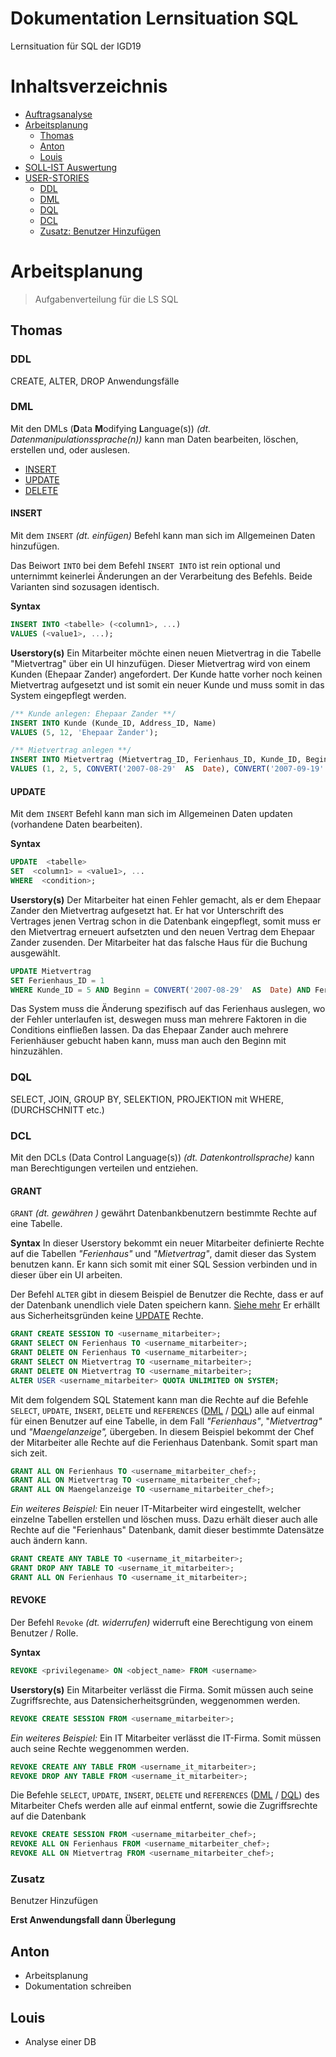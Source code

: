 
# Dokumentation Lernsituation SQL 

Lernsituation für SQL der IGD19

# Inhaltsverzeichnis
- [Auftragsanalyse](#Auftragsanalyse)
- [Arbeitsplanung](#Arbeitsplanung)
	- [Thomas](#Thomas)
	- [Anton](#Anton)
	- [Louis](#Louis)
- [SOLL-IST Auswertung](#SOLL-IST)
- [USER-STORIES](#USER-STORIES)
	- [DDL](#DDL)
	- [DML](#DML)
	- [DQL](#DQL)
	- [DCL](#DCL)
	- [Zusatz: Benutzer Hinzufügen](#Zusatz)

# Arbeitsplanung
> Aufgabenverteilung für die LS SQL

## Thomas
### DDL
CREATE, ALTER, DROP Anwendungsfälle

### DML
Mit den DMLs (**D**ata **M**odifying **L**anguage(s)) *(dt. Datenmanipulationssprache(n))* kann man Daten bearbeiten, löschen, erstellen und, oder auslesen.

 - [INSERT](#INSERT)
 - [UPDATE](#UPDATE)
 - [DELETE](#DELETE)

#### INSERT
Mit dem `INSERT` *(dt. einfügen)* Befehl kann man sich im Allgemeinen Daten hinzufügen.

Das Beiwort `INTO` bei dem Befehl `INSERT INTO` ist rein optional und unternimmt keinerlei Änderungen an der Verarbeitung des Befehls. Beide Varianten sind sozusagen identisch. 

**Syntax**
```sql
INSERT INTO <tabelle> (<column1>, ...)
VALUES (<value1>, ...);
```

**Userstory(s)**
Ein Mitarbeiter möchte einen neuen Mietvertrag in die Tabelle "Mietvertrag" über ein UI hinzufügen. Dieser Mietvertrag wird von einem Kunden (Ehepaar Zander) angefordert. Der Kunde hatte vorher noch keinen Mietvertrag aufgesetzt und ist somit ein neuer Kunde und muss somit in das System eingepflegt werden. 

```sql
/** Kunde anlegen: Ehepaar Zander **/
INSERT INTO Kunde (Kunde_ID, Address_ID, Name)
VALUES (5, 12, 'Ehepaar Zander');

/** Mietvertrag anlegen **/
INSERT INTO Mietvertrag (Mietvertrag_ID, Ferienhaus_ID, Kunde_ID, Beginn, Ende) 
VALUES (1, 2, 5, CONVERT('2007-08-29'  AS  Date), CONVERT('2007-09-19'  AS  Date));
```

#### UPDATE
Mit dem `INSERT` Befehl kann man sich im Allgemeinen Daten updaten (vorhandene Daten bearbeiten).

**Syntax**
```sql
UPDATE  <tabelle>  
SET  <column1> = <value1>, ...  
WHERE  <condition>; 
```

**Userstory(s)**
Der Mitarbeiter hat einen Fehler gemacht, als er dem Ehepaar Zander den Mietvertrag aufgesetzt hat. Er hat vor Unterschrift des Vertrages jenen Vertrag schon in die Datenbank eingepflegt, somit muss er den Mietvertrag erneuert aufsetzten und den neuen Vertrag dem Ehepaar Zander zusenden. Der Mitarbeiter hat das falsche Haus für die Buchung ausgewählt. 

```sql
UPDATE Mietvertrag
SET Ferienhaus_ID = 1
WHERE Kunde_ID = 5 AND Beginn = CONVERT('2007-08-29'  AS  Date) AND Ferienhaus_ID = 2
```
Das System muss die Änderung spezifisch auf das Ferienhaus auslegen, wo der Fehler unterlaufen ist, deswegen muss man mehrere Faktoren in die Conditions einfließen lassen. Da das Ehepaar Zander auch mehrere Ferienhäuser gebucht haben kann, muss man auch den Beginn mit hinzuzählen. 

### DQL
SELECT, JOIN, GROUP BY, SELEKTION, PROJEKTION mit WHERE, (DURCHSCHNITT etc.)

### DCL
Mit den DCLs (Data Control Language(s)) *(dt. Datenkontrollsprache)* kann man Berechtigungen verteilen und entziehen.


#### GRANT
`GRANT` *(dt. gewähren )* gewährt Datenbankbenutzern bestimmte Rechte auf eine Tabelle. 

**Syntax**
In dieser Userstory bekommt ein neuer Mitarbeiter definierte Rechte auf die Tabellen *"Ferienhaus"* und *"Mietvertrag"*, damit dieser das System benutzen kann. 
Er kann sich somit mit einer SQL Session verbinden und in dieser über ein UI arbeiten. 

Der Befehl `ALTER` gibt in diesem Beispiel de  Benutzer die Rechte, dass er auf der Datenbank unendlich viele Daten speichern kann.  [Siehe mehr](#Alter)
Er erhällt aus Sicherheitsgründen keine [UPDATE](#UPDATE) Rechte. 
```sql
GRANT CREATE SESSION TO <username_mitarbeiter>;
GRANT SELECT ON Ferienhaus TO <username_mitarbeiter>;
GRANT DELETE ON Ferienhaus TO <username_mitarbeiter>;
GRANT SELECT ON Mietvertrag TO <username_mitarbeiter>;
GRANT DELETE ON Mietvertrag TO <username_mitarbeiter>;
ALTER USER <username_mitarbeiter> QUOTA UNLIMITED ON SYSTEM;
```
Mit dem folgendem SQL Statement kann man die Rechte auf die Befehle `SELECT`, `UPDATE`, `INSERT`, `DELETE` und `REFERENCES` ([DML](#DML) / [DQL](#DQL)) alle auf einmal für einen Benutzer auf eine Tabelle, in dem Fall *"Ferienhaus"*, "*Mietvertrag"* und *"Maengelanzeige",* übergeben. In diesem Beispiel bekommt der Chef der Mitarbeiter alle Rechte auf die Ferienhaus Datenbank. Somit spart man sich zeit. 

```sql
GRANT ALL ON Ferienhaus TO <username_mitarbeiter_chef>;
GRANT ALL ON Mietvertrag TO <username_mitarbeiter_chef>;
GRANT ALL ON Maengelanzeige TO <username_mitarbeiter_chef>;
```

*Ein weiteres Beispiel:*
Ein neuer IT-Mitarbeiter wird eingestellt, welcher einzelne Tabellen erstellen und löschen muss. Dazu erhält dieser auch alle Rechte auf die "Ferienhaus" Datenbank, damit dieser bestimmte Datensätze auch ändern kann.

```sql
GRANT CREATE ANY TABLE TO <username_it_mitarbeiter>; 
GRANT DROP ANY TABLE TO <username_it_mitarbeiter>;
GRANT ALL ON Ferienhaus TO <username_it_mitarbeiter>;
```

#### REVOKE
Der Befehl `Revoke` *(dt. widerrufen)* widerruft eine Berechtigung von einem Benutzer / Rolle. 

**Syntax**
```sql
REVOKE <privilegename> ON <object_name> FROM <username>
```
**Userstory(s)**
Ein Mitarbeiter verlässt die Firma. Somit müssen auch seine Zugriffsrechte, aus Datensicherheitsgründen, weggenommen werden.

```sql
REVOKE CREATE SESSION FROM <username_mitarbeiter>;
```
*Ein weiteres Beispiel:*
Ein IT Mitarbeiter verlässt die IT-Firma. Somit müssen auch seine Rechte weggenommen werden.

```sql
REVOKE CREATE ANY TABLE FROM <username_it_mitarbeiter>; 
REVOKE DROP ANY TABLE FROM <username_it_mitarbeiter>;
```

Die Befehle `SELECT`, `UPDATE`, `INSERT`, `DELETE` und `REFERENCES` ([DML](#DML) / [DQL](#DQL)) des Mitarbeiter Chefs werden alle auf einmal entfernt, sowie die Zugriffsrechte auf die Datenbank
```sql
REVOKE CREATE SESSION FROM <username_mitarbeiter_chef>;
REVOKE ALL ON Ferienhaus FROM <username_mitarbeiter_chef>;
REVOKE ALL ON Mietvertrag FROM <username_mitarbeiter_chef>;
```

### Zusatz
Benutzer Hinzufügen

**Erst Anwendungsfall dann Überlegung**

## Anton
- Arbeitsplanung
- Dokumentation schreiben

## Louis
- Analyse einer DB
